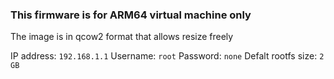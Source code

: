 ### This firmware is for ARM64 virtual machine only

The image is in qcow2 format that allows resize freely

IP address: `192.168.1.1`
Username: `root` Password: `none`
Defalt rootfs size: `2 GB`